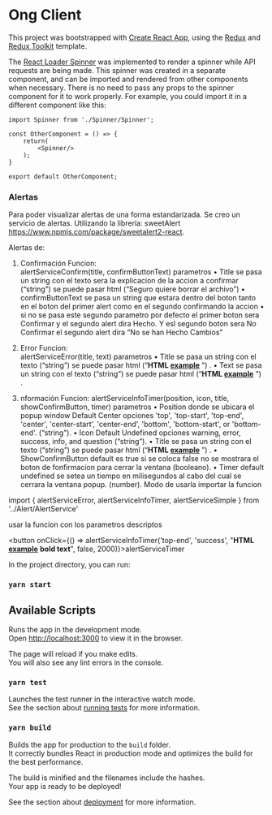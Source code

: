 # Ong Client

This project was bootstrapped with [Create React App](https://github.com/facebook/create-react-app), using the [Redux](https://redux.js.org/) and [Redux Toolkit](https://redux-toolkit.js.org/) template.

The [React Loader Spinner](https://www.npmjs.com/package/react-loader-spinner) was implemented to render a spinner while API requests are being made. This spinner was created in a separate component, and can be imported and rendered from other components when necessary. There is no need to pass any props to the spinner component for it to work properly. For example, you could import it in a different component like this:

```
import Spinner from './Spinner/Spinner';

const OtherComponent = () => {
    return(
        <Spinner/>
    );
}

export default OtherComponent;
```

### Alertas

Para poder visualizar alertas de una forma estandarizada. Se creo un servicio de alertas. Utilizando la librería: sweetAlert https://www.npmjs.com/package/sweetalert2-react.

Alertas de:

1. Confirmación
   Funcion:  
    alertServiceConfirm(title, confirmButtonText)
   parametros
   • Title se pasa un string con el texto sera la explicacion de la accion a confirmar (“string”) se puede pasar html (“Seguro quiere borrar el archivo”)
   • confirmButtonText se pasa un string que estara dentro del boton tanto en el boton del primer alert como en el segundo confirmando la accion
   • si no se pasa este segundo parametro por defecto el primer boton sera Confirmar y el segundo alert dira Hecho. Y esl segundo boton sera No Confirmar el segundo alert dira “No se han Hecho Cambios”

2. Error
   Funcion:  
    alertServiceError(title, text)
   parametros
   • Title se pasa un string con el texto (“string”) se puede pasar html (“<strong>HTML <u>example</u></strong> ”) .
   • Text se pasa un string con el texto (“string”) se puede pasar html (“<strong>HTML <u>example</u></strong> ”) .

3. nformación
   Funcion:
   alertServiceInfoTimer(position, icon, title, showConfirmButton, timer)
   parametros
   • Position donde se ubicara el popup window Default Center
   opciones 'top', 'top-start', 'top-end', 'center', 'center-start', 'center-end', 'bottom', 'bottom-start', or 'bottom-end'. (“string”).
   • Icon Default Undefined opciones warning, error, success, info, and question (“string”).
   • Title se pasa un string con el texto (“string”) se puede pasar html (“<strong>HTML <u>example</u></strong> ”) .
   • ShowConfirmButton default es true si se coloca false no se mostrara el boton de fonfirmacion para cerrar la ventana (booleano).
   • Timer default undefined se setea un tiempo en milisegundos al cabo del cual se cerrara la ventana popup. (number).
   Modo de usarla importar la funcion

import { alertServiceError, alertServiceInfoTimer, alertServiceSimple } from '../Alert/AlertService'

usar la funcion con los parametros descriptos

<button onClick={() => alertServiceInfoTimer('top-end', 'success', "<strong>HTML <u>example</u></strong> <b>bold text</b>", false, 2000)}>alertServiceTimer</button>

In the project directory, you can run:

### `yarn start`

## Available Scripts

Runs the app in the development mode.<br />
Open [http://localhost:3000](http://localhost:3000) to view it in the browser.

The page will reload if you make edits.<br />
You will also see any lint errors in the console.

### `yarn test`

Launches the test runner in the interactive watch mode.<br />
See the section about [running tests](https://facebook.github.io/create-react-app/docs/running-tests) for more information.

### `yarn build`

Builds the app for production to the `build` folder.<br />
It correctly bundles React in production mode and optimizes the build for the best performance.

The build is minified and the filenames include the hashes.<br />
Your app is ready to be deployed!

See the section about [deployment](https://facebook.github.io/create-react-app/docs/deployment) for more information.
